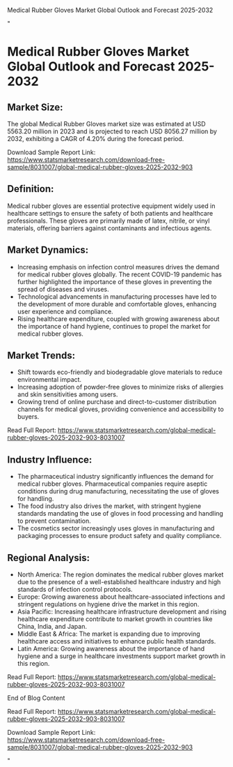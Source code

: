 Medical Rubber Gloves Market Global Outlook and Forecast 2025-2032

"<!DOCTYPE html>
<html lang=""en"">
<head>
<meta charset=""UTF-8"">
<meta name=""viewport"" content=""width=device-width, initial-scale=1.0"">
<title>Medical Rubber Gloves Market Global Outlook and Forecast 2025-2032</title>
</head>
<body>

<h1>Medical Rubber Gloves Market Global Outlook and Forecast 2025-2032</h1>

<h2>Market Size:</h2>
<p>The global Medical Rubber Gloves market size was estimated at USD 5563.20 million in 2023 and is projected to reach USD 8056.27 million by 2032, exhibiting a CAGR of 4.20% during the forecast period.</p>
<p>Download Sample Report Link: <a href='https://www.statsmarketresearch.com/download-free-sample/8031007/global-medical-rubber-gloves-2025-2032-903'>https://www.statsmarketresearch.com/download-free-sample/8031007/global-medical-rubber-gloves-2025-2032-903</a></p>

<h2>Definition:</h2>
<p>Medical rubber gloves are essential protective equipment widely used in healthcare settings to ensure the safety of both patients and healthcare professionals. These gloves are primarily made of latex, nitrile, or vinyl materials, offering barriers against contaminants and infectious agents.</p>

<h2>Market Dynamics:</h2>
<ul>
  <li>Increasing emphasis on infection control measures drives the demand for medical rubber gloves globally. The recent COVID-19 pandemic has further highlighted the importance of these gloves in preventing the spread of diseases and viruses.</li>
  <li>Technological advancements in manufacturing processes have led to the development of more durable and comfortable gloves, enhancing user experience and compliance.</li>
  <li>Rising healthcare expenditure, coupled with growing awareness about the importance of hand hygiene, continues to propel the market for medical rubber gloves.</li>
</ul>

<h2>Market Trends:</h2>
<ul>
  <li>Shift towards eco-friendly and biodegradable glove materials to reduce environmental impact.</li>
  <li>Increasing adoption of powder-free gloves to minimize risks of allergies and skin sensitivities among users.</li>
  <li>Growing trend of online purchase and direct-to-customer distribution channels for medical gloves, providing convenience and accessibility to buyers.</li>
</ul>
<p>Read Full Report: <a href='https://www.statsmarketresearch.com/global-medical-rubber-gloves-2025-2032-903-8031007'>https://www.statsmarketresearch.com/global-medical-rubber-gloves-2025-2032-903-8031007</a></p>

<h2>Industry Influence:</h2>
<ul>
  <li>The pharmaceutical industry significantly influences the demand for medical rubber gloves. Pharmaceutical companies require aseptic conditions during drug manufacturing, necessitating the use of gloves for handling.</li>
  <li>The food industry also drives the market, with stringent hygiene standards mandating the use of gloves in food processing and handling to prevent contamination.</li>
  <li>The cosmetics sector increasingly uses gloves in manufacturing and packaging processes to ensure product safety and quality compliance.</li>
</ul>

<h2>Regional Analysis:</h2>
<ul>
  <li>North America: The region dominates the medical rubber gloves market due to the presence of a well-established healthcare industry and high standards of infection control protocols.</li>
  <li>Europe: Growing awareness about healthcare-associated infections and stringent regulations on hygiene drive the market in this region.</li>
  <li>Asia Pacific: Increasing healthcare infrastructure development and rising healthcare expenditure contribute to market growth in countries like China, India, and Japan.</li>
  <li>Middle East & Africa: The market is expanding due to improving healthcare access and initiatives to enhance public health standards.</li>
  <li>Latin America: Growing awareness about the importance of hand hygiene and a surge in healthcare investments support market growth in this region.</li>
</ul>
<p>Read Full Report: <a href='https://www.statsmarketresearch.com/global-medical-rubber-gloves-2025-2032-903-8031007'>https://www.statsmarketresearch.com/global-medical-rubber-gloves-2025-2032-903-8031007</a></p>

<p>End of Blog Content</p>
<p>Read Full Report: <a href='https://www.statsmarketresearch.com/global-medical-rubber-gloves-2025-2032-903-8031007'>https://www.statsmarketresearch.com/global-medical-rubber-gloves-2025-2032-903-8031007</a></p>
<p>Download Sample Report Link: <a href='https://www.statsmarketresearch.com/download-free-sample/8031007/global-medical-rubber-gloves-2025-2032-903'>https://www.statsmarketresearch.com/download-free-sample/8031007/global-medical-rubber-gloves-2025-2032-903</a></p>

</body>
</html>"
